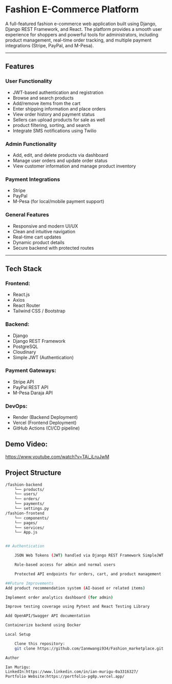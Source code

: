 #  Fashion E-Commerce Platform

A full-featured fashion e-commerce web application built using Django, Django REST Framework, and React. The platform provides a smooth user experience for shoppers and
powerful tools for administrators, including product management, real-time order tracking, and multiple payment integrations (Stripe, PayPal, and M-Pesa).

---

##  Features

###  User Functionality
- JWT-based authentication and registration
- Browse and search products
- Add/remove items from the cart
- Enter shipping information and place orders
- View order history and payment status
- Sellers can upload products for sale as well
- product filtering, sorting, and search
- Integrate SMS notifications using Twilio



###  Admin Functionality
- Add, edit, and delete products via dashboard
- Manage user orders and update order status
- View customer information and manage product inventory

###  Payment Integrations
- Stripe
- PayPal
- M-Pesa (for local/mobile payment support)

###  General Features
- Responsive and modern UI/UX
- Clean and intuitive navigation
- Real-time cart updates
- Dynamic product details
- Secure backend with protected routes

---

## Tech Stack

### Frontend:
- React.js
- Axios
- React Router
- Tailwind CSS / Bootstrap

### Backend:
- Django
- Django REST Framework
- PostgreSQL
- Cloudinary 
- Simple JWT (Authentication)

### Payment Gateways:
- Stripe API
- PayPal REST API
- M-Pesa Daraja API

### DevOps:
- Render (Backend Deployment)
- Vercel (Frontend Deployment)
- GitHub Actions (CI/CD pipeline)

## Demo Video:
https://www.youtube.com/watch?v=TAi_iLruJwM

## Project Structure

```bash
/fashion-backend
    └── products/
    └── users/
    └── orders/
    └── payments/
    └── settings.py
/fashion-frontend
    └── components/
    └── pages/
    └── services/
    └── App.js


## Authentication

    JSON Web Tokens (JWT) handled via Django REST Framework SimpleJWT

    Role-based access for admin and normal users

    Protected API endpoints for orders, cart, and product management

##Future Improvements
Add product recommendation system (AI-based or related items)

Implement order analytics dashboard (for admin)

Improve testing coverage using Pytest and React Testing Library

Add OpenAPI/Swagger API documentation

Containerize backend using Docker

Local Setup

    Clone this repository:
    git clone https://github.com/Ianmwangi934/Fashion_marketplace.git

Author

Ian Murigu:
LinkedIn:https://www.linkedin.com/in/ian-murigu-0a3316327/
Portfolio Website:https://portfolio-pg8p.vercel.app/



